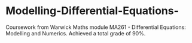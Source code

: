 # Modelling-Differential-Equations-
Coursework from Warwick Maths module MA261 - Differential Equations: Modelling and Numerics. Achieved a total grade of 90%.
